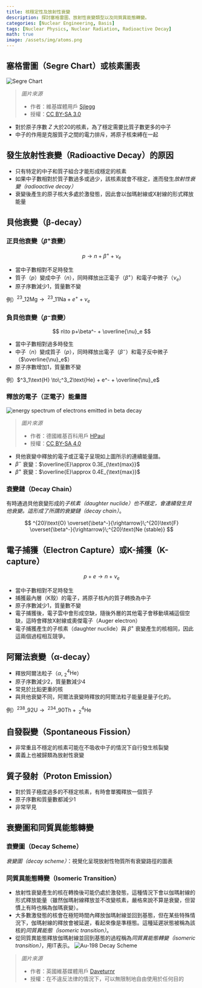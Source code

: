```yaml
---
title: 核穩定性及放射性衰變
description: 探討塞格雷圖、放射性衰變類型以及同質異能態轉變。
categories: [Nuclear Engineering, Basis]
tags: [Nuclear Physics, Nuclear Radiation, Radioactive Decay]
math: true
image: /assets/img/atoms.png
---
```

## 塞格雷圖（Segre Chart）或核素圖表
![Segre Chart](https://upload.wikimedia.org/wikipedia/commons/c/c4/Table_isotopes_en.svg)
> *圖片來源*
> - 作者：維基媒體用戶 [Sjlegg](https://commons.wikimedia.org/wiki/User:Sjlegg)
> - 授權：[CC BY-SA 3.0](https://creativecommons.org/licenses/by-sa/3.0/deed.en)

- 對於原子序數 $Z$ 大於20的核素，為了穩定需要比質子數更多的中子
- 中子的作用是克服質子之間的電力排斥，將原子核束縛在一起

## 發生放射性衰變（Radioactive Decay）的原因
- 只有特定的中子和質子組合才能形成穩定的核素
- 如果中子數相對於質子數過多或過少，該核素就會不穩定，進而發生*放射性衰變（radioactive decay）*
- 衰變後產生的原子核大多處於激發態，因此會以伽瑪射線或X射線的形式釋放能量

## 貝他衰變（β-decay）
### 正貝他衰變（$\beta^+$衰變）

 $$p \to n+\beta^+ +\nu_e$$
 
- 當中子數相對不足時發生
- 質子（$p$）變成中子（$n$），同時釋放出正電子（$\beta^+$）和電子中微子（$\nu_e$）
- 原子序數減少1，質量數不變

例）$^{23}\_{12}\text{Mg} \to\;^{23}\_{11}\text{Na} + e^+ + \nu_e$

### 負貝他衰變（$\beta^-$衰變）

$$ n\to p+\beta^- + \overline{\nu}_e $$

- 當中子數相對過多時發生
- 中子（$n$）變成質子（$p$），同時釋放出電子（$\beta^-$）和電子反中微子（$\overline{\nu}_e$）
- 原子序數增加1，質量數不變

例）$^3_1\text{H} \to\;^3_2\text{He} + e^- + \overline{\nu}_e$

### 釋放的電子（正電子）能量譜
![energy spectrum of electrons emitted in beta decay](https://upload.wikimedia.org/wikipedia/commons/e/e6/Beta_spectrum_of_RaE.jpg)
> *圖片來源*
> - 作者：德國維基百科用戶 [HPaul](https://de.wikipedia.org/wiki/Benutzer:HPaul)
> - 授權：[CC BY-SA 4.0](https://creativecommons.org/licenses/by-sa/4.0/deed.en)

- 貝他衰變中釋放的電子或正電子呈現如上圖所示的連續能量譜。
- $\beta^-$ 衰變：$\overline{E}\approx 0.3E_{\text{max}}$
- $\beta^+$ 衰變：$\overline{E}\approx 0.4E_{\text{max}}$

### 衰變鏈（Decay Chain）
有時通過貝他衰變形成的*子核素（daughter nuclide）*也不穩定，會連續發生貝他衰變。這形成了所謂的*衰變鏈（decay chain）*。

$$ ^{20}\text{O} \overset{\beta^-}{\rightarrow}\;^{20}\text{F} \overset{\beta^-}{\rightarrow}\;^{20}\text{Ne (stable)} $$ 

## 電子捕獲（Electron Capture）或K-捕獲（K-capture）

$$ p + e \to n + \nu_e $$

- 當中子數相對不足時發生
- 捕獲最內層（K殼）的電子，將原子核內的質子轉換為中子
- 原子序數減少1，質量數不變
- 電子捕獲後，電子雲中會形成空缺，隨後外層的其他電子會移動填補這個空缺，這時會釋放X射線或奧傑電子（Auger electron）
- 電子捕獲產生的子核素（daughter nuclide）與 $\beta^+$ 衰變產生的核相同，因此這兩個過程相互競爭。

## 阿爾法衰變（α-decay）
- 釋放阿爾法粒子（$\alpha$, $^4_2\text{He}$）
- 原子序數減少2，質量數減少4
- 常見於比鉛更重的核
- 與貝他衰變不同，阿爾法衰變時釋放的阿爾法粒子能量是量子化的。

例）$^{238}\_{92}\text{U} \to\;^{234}\_{90}\text{Th} +\; ^4_2\text{He}$

## 自發裂變（Spontaneous Fission）
- 非常重且不穩定的核素可能在不吸收中子的情況下自行發生核裂變
- 廣義上也被歸類為放射性衰變

## 質子發射（Proton Emission）
- 對於質子極度過多的不穩定核素，有時會單獨釋放一個質子
- 原子序數和質量數都減少1
- 非常罕見

## 衰變圖和同質異能態轉變
### 衰變圖（Decay Scheme）
*衰變圖（decay scheme）*：視覺化呈現放射性物質所有衰變路徑的圖表

### 同質異能態轉變（Isomeric Transition）
- 放射性衰變產生的核在轉換後可能仍處於激發態，這種情況下會以伽瑪射線的形式釋放能量（雖然伽瑪射線釋放並不改變核素，嚴格來說不算是衰變，但習慣上有時也稱為伽瑪衰變）。
- 大多數激發態的核會在極短時間內釋放伽瑪射線並回到基態，但在某些特殊情況下，伽瑪射線的釋放會被延遲，看起來像是準穩態。這種延遲狀態被稱為該核的*同質異能態（isomeric transition）*。
- 從同質異能態釋放伽瑪射線並回到基態的過程稱為*同質異能態轉變（isomeric transition）*，用IT表示。
![Au-198 Decay Scheme](https://upload.wikimedia.org/wikipedia/commons/0/04/Au-198_Decay_Scheme.svg)
> *圖片來源*
> - 作者：英國維基媒體用戶 [Daveturnr](https://commons.wikimedia.org/wiki/User:Daveturnr)
> - 授權：在不違反法律的情況下，可以無限制地自由使用於任何目的

